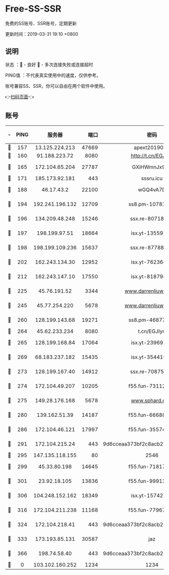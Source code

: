 # Free-SS-SSR

免费的SS账号、SSR账号，定期更新

更新时间：2019-03-31 19:10 +0800

## 说明

状态     ：🙂 - 良好 🙁 - 多次连接失败或连接超时

PING值   ：不代表真实使用中的速度，仅供参考。

账号兼容SS、SSR，你可以自由在两个软件中使用。

👉[扫码页面](https://liesauer.github.io/Free-SS-SSR/)👈

## 账号

|-|PING|服务器|端口|密码|加密方式|区域|
|:----:|:----:|:-----:|-----:|:----:|:----:|:----:|
|🙂|157|13.125.224.213|47669|apext2019001|chacha20|KR|
|🙂|160|91.188.223.72|8080|http://t.cn/EGJIyrl|rc4-md5|RU|
|🙂|165|172.104.65.204|27787|GXiHWmnJx94S|aes-256-cfb|JP|
|🙂|171|185.173.92.181|443|sssru.icu|rc4-md5|RU|
|🙂|188|46.17.43.2|22100|wGQ4vA7D|aes-256-gcm|RU|
|🙂|194|192.241.196.132|12709|ss8.pm-10781424|aes-256-cfb|US|
|🙂|196|134.209.48.248|15246|ssx.re-80718024|aes-256-cfb|US|
|🙂|197|198.199.97.51|18664|isx.yt-13559717|aes-256-cfb|US|
|🙂|198|198.199.109.236|15637|ssx.re-87788368|aes-256-cfb|US|
|🙂|202|162.243.134.30|12952|isx.yt-76236422|aes-256-cfb|US|
|🙂|212|162.243.147.10|17550|isx.yt-81879846|aes-256-cfb|US|
|🙂|225|45.76.191.52|3344|www.darrenliuwei.com|aes-256-cfb|JP|
|🙂|245|45.77.254.220|5678|www.darrenliuwei.com|aes-256-cfb|SG|
|🙂|260|128.199.143.68|19271|ss8.pm-46877395|aes-256-cfb|SG|
|🙂|264|45.62.233.234|8080|t.cn/EGJIyrl|rc4-md5|CA|
|🙂|265|128.199.168.84|17064|isx.yt-23969273|aes-256-cfb|SG|
|🙂|269|68.183.237.182|15435|isx.yt-35441993|aes-256-cfb|SG|
|🙂|273|128.199.167.40|14912|ssx.re-70875731|aes-256-cfb|SG|
|🙂|274|172.104.49.207|10205|f55.fun-73112677|aes-256-cfb|SG|
|🙂|275|149.28.176.168|5678|www.sphard.com|aes-256-cfb|AU|
|🙂|280|139.162.51.39|14187|f55.fun-66688027|aes-256-cfb|SG|
|🙂|286|172.104.46.121|17997|f55.fun-35574744|aes-256-cfb|SG|
|🙂|291|172.104.215.24|443|9d6cceaa373bf2c8acb22e60b6a58be6|aes-256-cfb|US|
|🙂|295|147.135.118.155|80|2546|chacha20|US|
|🙂|299|45.33.80.198|14645|f55.fun-71817463|aes-256-cfb|US|
|🙂|301|23.92.18.105|13836|f55.fun-99913847|aes-256-cfb|US|
|🙂|306|104.248.152.162|18349|isx.yt-15742711|aes-256-cfb|SG|
|🙂|316|172.104.211.238|11168|f55.fun-77967881|aes-256-cfb|US|
|🙂|324|172.104.218.41|443|9d6cceaa373bf2c8acb22e60b6a58be6|aes-256-cfb|US|
|🙂|333|173.193.85.131|30587|jaz|aes-256-cfb|US|
|🙂|366|198.74.58.40|443|9d6cceaa373bf2c8acb22e60b6a58be6|aes-256-cfb|US|
|🙁|0|103.102.160.252|1234|1234|rc4-md5|JP|
